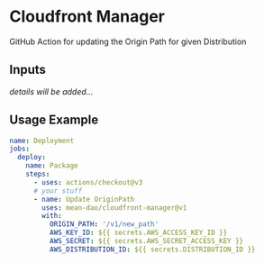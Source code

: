 # Cloudfront Manager

GitHub Action for updating the Origin Path for given Distribution

## Inputs
*details will be added...*

## Usage Example

````yaml
name: Deployment
jobs:
  deploy:
    name: Package
    steps:
      - uses: actions/checkout@v3
      # your stuff
      - name: Update OriginPath
        uses: mean-dao/cloudfront-manager@v1
        with:
          ORIGIN_PATH: '/v1/new_path'
          AWS_KEY_ID: ${{ secrets.AWS_ACCESS_KEY_ID }}
          AWS_SECRET: ${{ secrets.AWS_SECRET_ACCESS_KEY }}
          AWS_DISTRIBUTION_ID: ${{ secrets.DISTRIBUTION_ID }}
````
